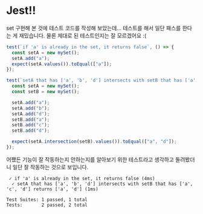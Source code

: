 # Jest!!

set 구현해 본 것에 테스트 코드를 작성해 보았는데... 테스트를 해서 일단 패스를 한다는 게 재밌습니다. 물론 제대로 된 테스트인지는 잘 모르겠어요 :(


```js
test(`if 'a' is already in the set, it returns false`, () => {
  const setA = new mySet();
  setA.add("a");
  expect(setA.values()).toEqual(["a"]);
});

test(`setA that has ['a', 'b', 'd'] intersects with setB that has ['a', 'c', 'd'] returns ['a', 'd']`, () => {
  const setA = new mySet();
  const setB = new mySet();

  setA.add("a");
  setA.add("b");
  setA.add("d");
  setB.add("a");
  setB.add("c");
  setB.add("d");

  expect(setA.intersection(setB).values()).toEqual(["a", "d"]);
});
```

어쨌든 기능이 잘 작동하는지 안하는지를 알아보기 위한 테스트라고 생각하고 돌려봤더니 일단 잘 작동하는 것으로 보입니다.

```
 ✓ if 'a' is already in the set, it returns false (4ms)
  ✓ setA that has ['a', 'b', 'd'] intersects with setB that has ['a', 'c', 'd'] returns ['a', 'd'] (1ms)

Test Suites: 1 passed, 1 total
Tests:       2 passed, 2 total
```

